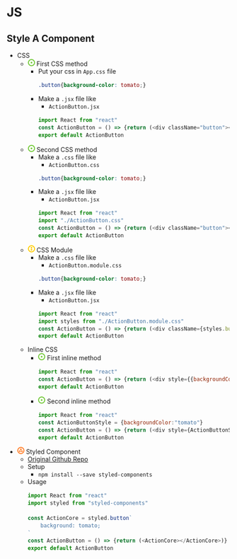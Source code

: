 # JS
## Style A Component
- CSS
    - ![](../../../-/1.png) First CSS method
        - Put your css in `App.css` file
            ~~~css
            .button{background-color: tomato;}
            ~~~
        - Make a `.jsx` file like
            - `ActionButton.jsx`
            ~~~js
            import React from "react"
            const ActionButton = () => {return (<div className="button"></div>)}
            export default ActionButton
            ~~~
    - ![](../../../-/1.png) Second CSS method
        - Make a `.css` file like
            - `ActionButton.css`
            ~~~css
            .button{background-color: tomato;}
            ~~~
        - Make a `.jsx` file like
            - `ActionButton.jsx`
            ~~~js
            import React from "react"
            import "./ActionButton.css"
            const ActionButton = () => {return (<div className="button"></div>)}
            export default ActionButton
            ~~~
    - ![](../../../-/2.png) CSS Module
        - Make a `.css` file like
            - `ActionButton.module.css`
            ~~~css
            .button{background-color: tomato;}
            ~~~
        - Make a `.jsx` file like
            - `ActionButton.jsx`
            ~~~js
            import React from "react"
            import styles from "./ActionButton.module.css"
            const ActionButton = () => {return (<div className={styles.button}></div>)}
            export default ActionButton
            ~~~
    - Inline CSS
        - ![](../../../-/1.png) First inline method
            ~~~js
            import React from "react"
            const ActionButton = () => {return (<div style={{backgroundColor:"tomato"}}></div>)}
            export default ActionButton
            ~~~
        - ![](../../../-/1.png) Second inline method
            ~~~js
            import React from "react"
            const ActionButtonStyle = {backgroundColor:"tomato"}
            const ActionButton = () => {return (<div style={ActionButtonStyle}></div>)}
            export default ActionButton
            ~~~
- ![](../../../-/3.png) Styled Component
    - [Original Github Repo](https://github.com/styled-components/styled-components)
    - Setup
        - `npm install --save styled-components`
    - Usage
        ~~~js
        import React from "react"
        import styled from "styled-components"

        const ActionCore = styled.button`
            background: tomato;
        `
        const ActionButton = () => {return (<ActionCore></ActionCore>)}
        export default ActionButton
        ~~~